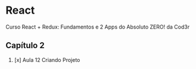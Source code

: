 # React

Curso React + Redux: Fundamentos e 2 Apps do Absoluto ZERO! da Cod3r

## Capítulo 2

1. [x] Aula 12 Criando Projeto

